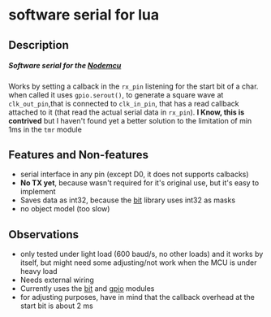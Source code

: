 # software serial for lua
## Description
##### Software serial for the [Nodemcu](https://github.com/nodemcu/nodemcu-firmware)
Works by setting a calback in the `rx_pin` listening for the start bit of a char.
when called it uses `gpio.serout()`, to generate a square wave  at `clk_out_pin`,that is connected to `clk_in_pin`, that has a read callback attached to it (that read the actual serial data in `rx_pin`).
**I Know, this is contrived** but I haven't found yet a better solution to the limitation of min 1ms in the `tmr` module
## Features and Non-features
* serial interface in any pin (except D0, it does not supports calbacks)
* **No TX yet**, because wasn't required for it's original use, but it's easy to implement
* Saves data as int32, because the [bit](https://github.com/nodemcu/nodemcu-firmware/blob/master/docs/en/modules/bit.md) library uses int32 as masks
* no object model (too slow)
## Observations
* only tested under light load (600 baud/s, no other loads) and it works by itself, but might need some adjusting/not work when the MCU is under heavy load
* Needs external wiring 
* Currently uses the [bit](https://github.com/nodemcu/nodemcu-firmware/blob/master/docs/en/modules/bit.md) and [gpio](https://github.com/nodemcu/nodemcu-firmware/blob/master/docs/en/modules/gpio.md) modules
* for adjusting purposes, have in mind that the callback overhead at the start bit is about 2 ms

